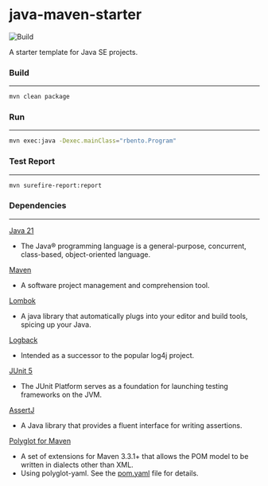 # java-maven-starter
![Build](https://github.com/rbento/java-maven-starter/actions/workflows/ci.yml/badge.svg)

A starter template for Java SE projects.

### Build
---

```bash
mvn clean package
```

### Run
---

```bash
mvn exec:java -Dexec.mainClass="rbento.Program"
```

### Test Report
---

```bash
mvn surefire-report:report
```

### Dependencies
---

[Java 21][1]  
- The Java® programming language is a general-purpose, concurrent, class-based, object-oriented language.

[Maven][2]  
- A software project management and comprehension tool.

[Lombok][3]  
- A java library that automatically plugs into your editor and build tools, spicing up your Java.

[Logback][4]  
- Intended as a successor to the popular log4j project.

[JUnit 5][5]  
- The JUnit Platform serves as a foundation for launching testing frameworks on the JVM.

[AssertJ][6]  
- A Java library that provides a fluent interface for writing assertions.

[Polyglot for Maven][7]    
- A set of extensions for Maven 3.3.1+ that allows the POM model to be written in dialects other than XML. 
- Using polyglot-yaml. See the [pom.yaml](https://github.com/rbento/java-maven-starter/blob/main/pom.yaml) file for details.

[1]: https://openjdk.org/projects/jdk/19/
[2]: https://maven.apache.org/download.cgi
[3]: https://projectlombok.org
[4]: https://logback.qos.ch
[5]: https://junit.org/junit5/
[6]: https://joel-costigliola.github.io/assertj/assertj-core.html
[7]: https://github.com/takari/polyglot-maven
